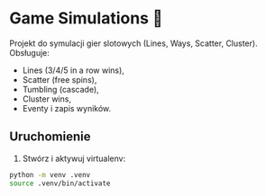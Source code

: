# Game Simulations 🎲

Projekt do symulacji gier slotowych (Lines, Ways, Scatter, Cluster).
Obsługuje:
- Lines (3/4/5 in a row wins),
- Scatter (free spins),
- Tumbling (cascade),
- Cluster wins,
- Eventy i zapis wyników.

## Uruchomienie

1. Stwórz i aktywuj virtualenv:
```bash
python -m venv .venv
source .venv/bin/activate